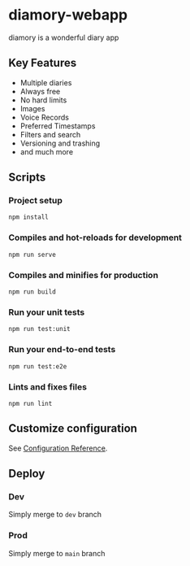 # diamory-webapp

diamory is a wonderful diary app

## Key Features

* Multiple diaries
* Always free
* No hard limits
* Images
* Voice Records
* Preferred Timestamps
* Filters and search
* Versioning and trashing
* and much more

## Scripts

### Project setup
```
npm install
```

### Compiles and hot-reloads for development
```
npm run serve
```

### Compiles and minifies for production
```
npm run build
```

### Run your unit tests
```
npm run test:unit
```

### Run your end-to-end tests
```
npm run test:e2e
```

### Lints and fixes files
```
npm run lint
```

## Customize configuration
See [Configuration Reference](https://cli.vuejs.org/config/).

## Deploy

### Dev
Simply merge to `dev` branch

### Prod
Simply merge to `main` branch
